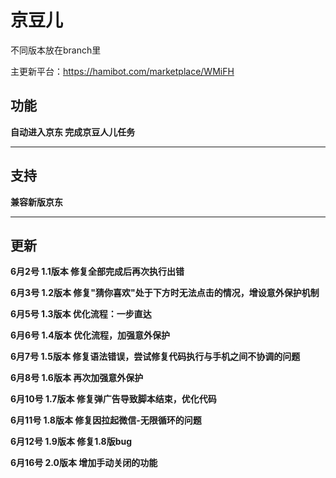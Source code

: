 # 京豆儿
不同版本放在branch里

主更新平台：https://hamibot.com/marketplace/WMiFH
## 功能
**自动进入京东 完成京豆人儿任务**
___
## 支持
**兼容新版京东**
___
## 更新
**6月2号 1.1版本 修复全部完成后再次执行出错**

**6月3号 1.2版本 修复"猜你喜欢"处于下方时无法点击的情况，增设意外保护机制**

**6月5号 1.3版本 优化流程：一步直达**

**6月6号 1.4版本 优化流程，加强意外保护**

**6月7号 1.5版本 修复语法错误，尝试修复代码执行与手机之间不协调的问题**

**6月8号 1.6版本 再次加强意外保护**

**6月10号 1.7版本 修复弹广告导致脚本结束，优化代码**

**6月11号 1.8版本 修复因拉起微信-无限循环的问题**

**6月12号 1.9版本 修复1.8版bug**

**6月16号 2.0版本 增加手动关闭的功能**




